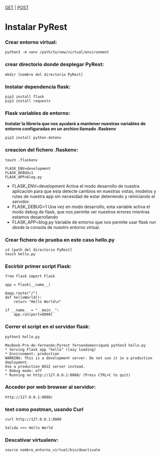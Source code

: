 [GET](README_GetApi.md) | [POST](README_PostApi.md)

# Instalar PyRest

###  Crear entorno virtual:
    python3 -m venv /path/to/new/virtual/environment

### crear directorio donde desplegar PyRest:
    mkdir [nombre del directorio PyRest]

### Instalar dependencia flask:
    pip3 install flask
    pip3 install requests

### Flask variables de entorno:
**Instalar la librería que nos ayudará a mantener nuestras variables de entorno configuradas en un archivo llamado .flaskenv**
    
    pip3 install python-dotenv
    
### creacion del fichero .flaskenv:
    touch .flaskenv
    
    FLASK_ENV=development
    FLASK_DEBUG=1
    FLASK_APP=blog.py
    
* FLASK_ENV=development Activa el modo desarrollo de nuestra aplicación para que esta detecte cambios en nuestras vistas, modelos y rutas de nuestra app sin necesidad de estar deteniendo y reiniciando el servidor.
* FLASK_DEBUG=1 Una vez en modo desarrollo, esta variable activa el modo debug de flask, que nos permite ver nuestros errores mientras estamos desarrollando
* FLASK_APP=blog.py Variable de entorno que nos permite usar flask run desde la consola de nuestro entorno virtual.

### Crear fichero de prueba en este caso hello.py
    cd [path del directorio PyRest]
    touch hello.py

### Escirbir primer script Flask:
    from flask import Flask
    
    app = Flask(__name__)
    
    @app.route("/")
    def helloWorld():
        return "Hello World\n"
        
    if __name__ = "__main__":
        app.run(port=8080)
    
### Correr el script en el servidor flask:
    python3 hello.py

    MacBook-Pro-de-fernando:Pyrest fernandomanrique$ python3 hello.py
    * Serving Flask app "hello" (lazy loading)
    * Environment: production
    WARNING: This is a development server. Do not use it in a production deployment.
    Use a production WSGI server instead.
    * Debug mode: off
    * Running on http://127.0.0.1:8080/ (Press CTRL+C to quit)
 
### Acceder por web browser al servidor:
    http://127.0.0.1:8080/ 

### test como postman, usando Curl
    curl http://127.0.0.1:8080 

    Salida >>> Hello World

### Descativar virtualenv:
    source nombre_entorno_virtual/bin/deactivate



